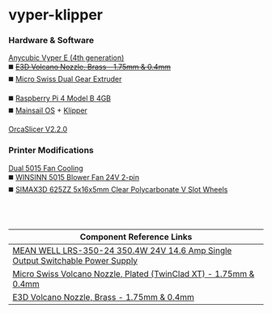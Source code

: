# vyper-klipper

### Hardware & Software
[Anycubic Vyper E (4th generation)](https://www.anycubic.com/products/anycubic-vyper)<br />
 :black_medium_square: ~~[E3D Volcano Nozzle, Brass - 1.75mm & 0.4mm](https://www.amazon.com/gp/product/B0163TTOAI/ref=ppx_yo_dt_b_search_asin_title?ie=UTF8&psc=1)~~<br />
 :black_medium_square: [Micro Swiss Dual Gear Extruder](https://store.micro-swiss.com/products/micro-swiss-bowden-dual-gear-extruder)

 
 :black_medium_square: [Raspberry Pi 4 Model B 4GB](https://www.raspberrypi.com/products/raspberry-pi-4-model-b/)<br />
 :black_medium_square: [Mainsail OS](https://docs.mainsail.xyz/) + [Klipper](https://www.klipper3d.org/)<br />

[OrcaSlicer V2.2.0](https://github.com/SoftFever/OrcaSlicer/releases/tag/v2.2.)

### Printer Modifications<br />
[Dual 5015 Fan Cooling](https://www.thingiverse.com/thing:5201567)<br />
 :black_medium_square: [WINSINN 5015 Blower Fan 24V 2-pin](https://www.amazon.com/gp/product/B07DB7DLMM/ref=ppx_yo_dt_b_asin_title_o06_s00?ie=UTF8&psc=1)<br />
 :black_medium_square: [SIMAX3D 625ZZ 5x16x5mm Clear Polycarbonate V Slot Wheels](https://www.amazon.com/gp/product/B08L1Z87PZ/ref=ppx_yo_dt_b_asin_title_o03_s03?ie=UTF8&psc=1)<br />

&nbsp;<br />
&nbsp;<br />

| Component Reference Links   |
| -----------   |
| [MEAN WELL LRS-350-24 350.4W 24V 14.6 Amp Single Output Switchable Power Supply](https://www.meanwell.com/webapp/product/search.aspx?prod=LRS-350)   |
| [Micro Swiss Volcano Nozzle, Plated (TwinClad XT) - 1.75mm & 0.4mm](https://store.micro-swiss.com/collections/plated-brass-wear-resistant-nozzles/products/e3d-volcano-compatible-plated-wear-resistant-nozzle-1-75mm-filament)   |
| [E3D Volcano Nozzle, Brass - 1.75mm & 0.4mm](https://e3d-online.com/products/volcano-nozzles)   |
